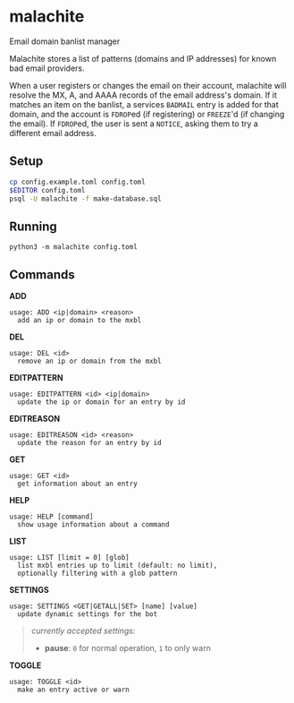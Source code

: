 # malachite

Email domain banlist manager

Malachite stores a list of patterns (domains and IP addresses) for known bad email providers.

When a user registers or changes the email on their account, malachite will resolve the MX, A,
and AAAA records of the email address's domain. If it matches an item on the banlist, a services
`BADMAIL` entry is added for that domain, and the account is `FDROP`ed (if registering) or
`FREEZE`'d (if changing the email). If `FDROP`ed, the user is sent a `NOTICE`, asking them to
try a different email address.

## Setup

```sh
cp config.example.toml config.toml
$EDITOR config.toml
psql -U malachite -f make-database.sql
```

## Running

```
python3 -m malachite config.toml
```

## Commands

**ADD**
```
usage: ADD <ip|domain> <reason>
  add an ip or domain to the mxbl
```

**DEL**
```
usage: DEL <id>
  remove an ip or domain from the mxbl
```

**EDITPATTERN**
```
usage: EDITPATTERN <id> <ip|domain>
  update the ip or domain for an entry by id
```

**EDITREASON**
```
usage: EDITREASON <id> <reason>
  update the reason for an entry by id
```

**GET**
```
usage: GET <id>
  get information about an entry
```

**HELP**
```
usage: HELP [command]
  show usage information about a command
```

**LIST**
```
usage: LIST [limit = 0] [glob]
  list mxbl entries up to limit (default: no limit),
  optionally filtering with a glob pattern
```

**SETTINGS**
```
usage: SETTINGS <GET|GETALL|SET> [name] [value]
  update dynamic settings for the bot
```

> *currently accepted settings:*
> - **pause**: `0` for normal operation, `1` to only warn

**TOGGLE**
```
usage: TOGGLE <id>
  make an entry active or warn
```
